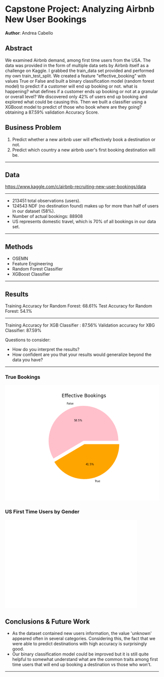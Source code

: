 # Capstone Project: Analyzing Airbnb New User Bookings

**Author**: Andrea Cabello

## Abstract

We examined Airbnb demand, among first time users from the USA. 
The data was provided in the form of multiple data sets by Airbnb itself as a challenge on Kaggle.
I grabbed the train_data set provided and performed my own train_test_split.
We created a feature "effective_booking" with values True or False and built a binary classification model (random forest model) to predict if a customer will end up booking or not.
what is happening? what defines if a customer ends up booking or not at a granular or overall level?
We discovered only 42% of users end up booking and explored what could be causing this.
Then we built a classifier using a XGBoost model to predict of those who book where are they going? obtaining a 87.59% validation Accuracy Score.



## Business Problem

1. Predict whether a new airbnb user will effectively book a destination or not.
2. Predict which country a new airbnb user's first booking destination will be.
***

## Data

https://www.kaggle.com/c/airbnb-recruiting-new-user-bookings/data


***
* 213451 total observations (users).
* 124543 NDF (no destination found) makes up for more than half of users in our dataset (58%).
* Number of actual bookings: 88908
* US represents domestic travel, which is 70% of all bookings in our data set.
***

## Methods

* OSEMN
* Feature Engineering 
* Random Forest Classifier
* XGBoost Classifier

***

## Results

Training Accuracy for Random Forest: 68.61%
Test Accuracy for Random Forest: 54.1%

***

Training Accuracy for XGB Classifier : 87.56%
Validation accuracy for XBG Classifier: 87.59%

Questions to consider:
* How do you interpret the results?
* How confident are you that your results would generalize beyond the data you have?
***



### True Bookings
![graph1](./images/effective.png)

### US First Time Users by Gender
![graph2](./images/USfirstTimeUsersByGender.png)


## Conclusions & Future Work

* As the dataset contained new users information, the value 'unknown' appeared often in several categories. Considering this, the fact that we were able to predict destinations with high accuracy is surprisingly good. 
* Our binary classification model could be improved but it is still quite helpful to somewhat understand what are the common traits among first time users that will end up booking a destination vs those who won't.

***

